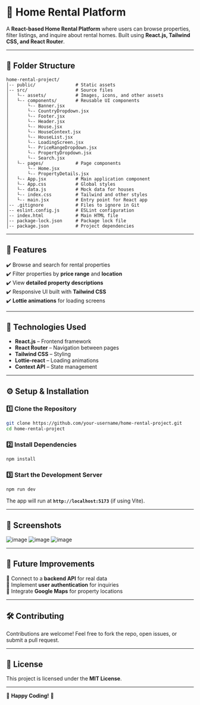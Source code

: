 # 🏡 Home Rental Platform

A **React-based Home Rental Platform** where users can browse properties, filter listings, and inquire about rental homes. Built using **React.js, Tailwind CSS, and React Router**.

---

## 💁️ Folder Structure
```
home-rental-project/
️│-- public/               # Static assets
️│-- src/                  # Source files
️│   └-- assets/           # Images, icons, and other assets
️│   └-- components/       # Reusable UI components
️│       └-- Banner.jsx
️│       └-- CountryDropdown.jsx
️│       └-- Footer.jsx
️│       └-- Header.jsx
️│       └-- House.jsx
️│       └-- HouseContext.jsx
️│       └-- HouseList.jsx
️│       └-- LoadingScreen.jsx
️│       └-- PriceRangeDropdown.jsx
️│       └-- PropertyDropdown.jsx
️│       └-- Search.jsx
️│   └-- pages/            # Page components
️│       └-- Home.jsx
️│       └-- PropertyDetails.jsx
️│   └-- App.jsx           # Main application component
️│   └-- App.css           # Global styles
️│   └-- data.js           # Mock data for houses
️│   └-- index.css         # Tailwind and other styles
️│   └-- main.jsx          # Entry point for React app
️│-- .gitignore            # Files to ignore in Git
️│-- eslint.config.js      # ESLint configuration
️│-- index.html            # Main HTML file
️│-- package-lock.json     # Package lock file
️│-- package.json          # Project dependencies
```

---

## 🚀 Features
✔️ Browse and search for rental properties  
✔️ Filter properties by **price range** and **location**  
✔️ View **detailed property descriptions**  
✔️ Responsive UI built with **Tailwind CSS**  
✔️ **Lottie animations** for loading screens  

---

## 🔧 Technologies Used
- **React.js** – Frontend framework  
- **React Router** – Navigation between pages  
- **Tailwind CSS** – Styling  
- **Lottie-react** – Loading animations  
- **Context API** – State management  

---

## ⚙️ Setup & Installation

### 1️⃣ Clone the Repository
```sh
git clone https://github.com/your-username/home-rental-project.git
cd home-rental-project
```

### 2️⃣ Install Dependencies
```sh
npm install
```

### 3️⃣ Start the Development Server
```sh
npm run dev
```
The app will run at **`http://localhost:5173`** (if using Vite).

---

## 📸 Screenshots
![image](https://github.com/user-attachments/assets/80377d40-52a6-4271-b54f-022654b61147)
![image](https://github.com/user-attachments/assets/d6151501-3819-496d-b91a-be6d8bca7927)
![image](https://github.com/user-attachments/assets/2f3fe237-e809-44dc-a319-4d820dd50e35)



---

## 📌 Future Improvements
🔹 Connect to a **backend API** for real data  
🔹 Implement **user authentication** for inquiries  
🔹 Integrate **Google Maps** for property locations  

---

## 🛠 Contributing
Contributions are welcome! Feel free to fork the repo, open issues, or submit a pull request.

---

## 📝 License
This project is licensed under the **MIT License**.

---

🚀 **Happy Coding!** 🚀


